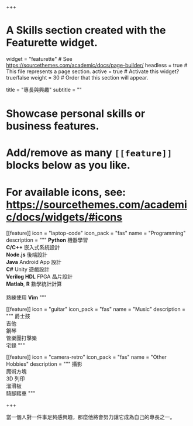 +++
# A Skills section created with the Featurette widget.
widget = "featurette"  # See https://sourcethemes.com/academic/docs/page-builder/
headless = true  # This file represents a page section.
active = true  # Activate this widget? true/false
weight = 30  # Order that this section will appear.

title = "專長與興趣"
subtitle = ""

# Showcase personal skills or business features.
# 
# Add/remove as many `[[feature]]` blocks below as you like.
# 
# For available icons, see: https://sourcethemes.com/academic/docs/widgets/#icons

[[feature]]
  icon = "laptop-code"
  icon_pack = "fas"
  name = "Programming"
  description = """
  **Python** 機器學習 <br>
  **C/C++** 嵌入式系統設計 <br>
  **Node.js** 後端設計 <br>
  **Java** Android App 設計 <br>
  **C#** Unity 遊戲設計 <br>
  **Verilog HDL** FPGA 晶片設計 <br>
  **Matlab**, **R** 數學統計計算 <br><br>
  熟練使用 **Vim**
  """
  
[[feature]]
  icon = "guitar"
  icon_pack = "fas"
  name = "Music"
  description = """
  爵士鼓 <br>
  吉他 <br>
  鋼琴 <br>
  管樂團打擊樂 <br>
  宅錄
  """

[[feature]]
  icon = "camera-retro"
  icon_pack = "fas"
  name = "Other Hobbies"
  description = """
  攝影 <br>
  魔術方塊 <br>
  3D 列印 <br>
  溜滑板 <br>
  騎腳踏車
  """

+++

當一個人對一件事足夠感興趣，那麼他將會努力讓它成為自己的專長之一。
